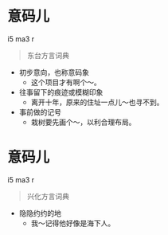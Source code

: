 # 意码儿
i5 ma3 r
> 东台方言词典
- 初步意向，也称意码象
  - 这个项目才有啊个～。
- 往事留下的痕迹或模糊印象
  - 离开十年，原来的住址一点儿～也寻不到。
- 事前做的记号
  - 栽树要先画个～，以利合理布局。

# 意码儿
i5 ma3 r
> 兴化方言词典
- 隐隐约约的地
  - 我～记得他好像是海下人。
